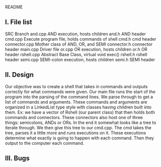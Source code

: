 README

I. File list
------------
SRC Branch
	and.cpp				AND execution, hosts children
	and.h				AND header
	cmd.cpp				Execute program file, holds commands of shell
	cmd.h				cmd header
	connector.cpp		Mother class of AND, OR, and SEMI
	connector.h			connector header
	main.cpp			Driver file
	or.cpp				OR execution, hosts children
	or.h				OR header
	rshell.cpp			Abstract Base Class, virtual void exec()
	rshell.h			rshell header
	semi.cpp			SEMI-colon execution, hosts children
	semi.h				SEMI header

II. Design
-----------

Our objective was to create a shell that takes in commands and outputs correctly for what commands were given.
Our main file runs the start of the program into the parsing of the command lines. We parse through to get a 
list of commands and arguments. These commands and arguments are organized in a LinkedList type style with classes
having children built into them. Ex: we have a vector of Rshell (our parent class) that then holds both commands
and connectors. These connectors also host one of three things: semicolons, ANDs or ORs. In the end it somewhat 
looks like a tree to iterate through. We then give this tree to our cmd.cpp. The cmd takes the tree, parses it
a little more and runs executions on it. These executions determine what exactly is going to happen with each command. 
Then they output to the computer each command.

III. Bugs
-----------

